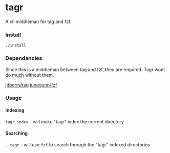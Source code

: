 # tagr

A cli middleman for tag and fzf.

### Install
`./install`

### Dependancies
Since this is a middleman between tag and fzf, they are required.  Tagr wont do much without them.

[jdberry/tag](https://github.com/jdberry/tag)
[junegunn/fzf](https://github.com/junegunn/fzf)

### Usage

#### Indexing
`tagr index` - will make "tagr" index the current directory

#### Searching
`. tagr` - will use `fzf` to search through the "tagr" indexed directories
